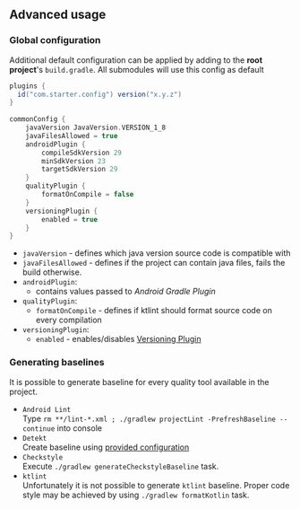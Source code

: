 ## Advanced usage

### Global configuration
Additional default configuration can be applied by adding to the **root project**'s `build.gradle`.
All submodules will use this config as default

``` groovy
plugins {
  id("com.starter.config") version("x.y.z")
}
 
commonConfig {
    javaVersion JavaVersion.VERSION_1_8
    javaFilesAllowed = true
    androidPlugin {
        compileSdkVersion 29
        minSdkVersion 23
        targetSdkVersion 29
    }
    qualityPlugin {
        formatOnCompile = false
    }
    versioningPlugin {
        enabled = true
    }
}
```

- `javaVersion` - defines which java version source code is compatible with
- `javaFilesAllowed` - defines if the project can contain java files, fails the build otherwise.
- `androidPlugin`:
  - contains values passed to _Android Gradle Plugin_
- `qualityPlugin`:
  - `formatOnCompile` - defines if ktlint should format source code on every compilation
- `versioningPlugin`:
  - `enabled` - enables/disables [Versioning Plugin](..#versioning-plugin)
  
### Generating baselines
It is possible to generate baseline for every quality tool available in the project.
- `Android Lint`  
  Type `rm **/lint-*.xml ; ./gradlew projectLint -PrefreshBaseline --continue` into console
- `Detekt`  
  Create baseline using [provided configuration](https://github.com/arturbosch/detekt/blob/master/docs/pages/baseline.md)
- `Checkstyle`  
  Execute `./gradlew generateCheckstyleBaseline` task.
- `ktlint`  
  Unfortunately it is not possible to generate `ktlint` baseline.
  Proper code style may be achieved by using `./gradlew formatKotlin` task.
